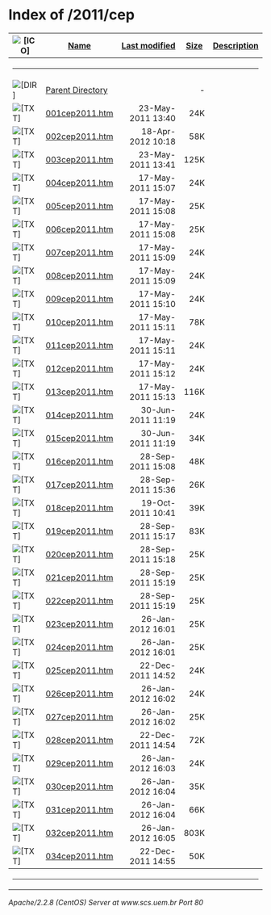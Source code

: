  <body>
<h1>Index of /2011/cep</h1>
<table><tr><th><img src="/icons/blank.gif" alt="[ICO]"></th><th><a href="?C=N;O=D">Name</a></th><th><a href="?C=M;O=A">Last modified</a></th><th><a href="?C=S;O=A">Size</a></th><th><a href="?C=D;O=A">Description</a></th></tr><tr><th colspan="5"><hr></th></tr>
<tr><td valign="top"><img src="/icons/back.gif" alt="[DIR]"></td><td><a href="/2011/">Parent Directory</a></td><td>&nbsp;</td><td align="right">  - </td></tr>
<tr><td valign="top"><img src="/icons/text.gif" alt="[TXT]"></td><td><a href="001cep2011.htm">001cep2011.htm</a></td><td align="right">23-May-2011 13:40  </td><td align="right"> 24K</td></tr>
<tr><td valign="top"><img src="/icons/text.gif" alt="[TXT]"></td><td><a href="002cep2011.htm">002cep2011.htm</a></td><td align="right">18-Apr-2012 10:18  </td><td align="right"> 58K</td></tr>
<tr><td valign="top"><img src="/icons/text.gif" alt="[TXT]"></td><td><a href="003cep2011.htm">003cep2011.htm</a></td><td align="right">23-May-2011 13:41  </td><td align="right">125K</td></tr>
<tr><td valign="top"><img src="/icons/text.gif" alt="[TXT]"></td><td><a href="004cep2011.htm">004cep2011.htm</a></td><td align="right">17-May-2011 15:07  </td><td align="right"> 24K</td></tr>
<tr><td valign="top"><img src="/icons/text.gif" alt="[TXT]"></td><td><a href="005cep2011.htm">005cep2011.htm</a></td><td align="right">17-May-2011 15:08  </td><td align="right"> 25K</td></tr>
<tr><td valign="top"><img src="/icons/text.gif" alt="[TXT]"></td><td><a href="006cep2011.htm">006cep2011.htm</a></td><td align="right">17-May-2011 15:08  </td><td align="right"> 25K</td></tr>
<tr><td valign="top"><img src="/icons/text.gif" alt="[TXT]"></td><td><a href="007cep2011.htm">007cep2011.htm</a></td><td align="right">17-May-2011 15:09  </td><td align="right"> 24K</td></tr>
<tr><td valign="top"><img src="/icons/text.gif" alt="[TXT]"></td><td><a href="008cep2011.htm">008cep2011.htm</a></td><td align="right">17-May-2011 15:09  </td><td align="right"> 24K</td></tr>
<tr><td valign="top"><img src="/icons/text.gif" alt="[TXT]"></td><td><a href="009cep2011.htm">009cep2011.htm</a></td><td align="right">17-May-2011 15:10  </td><td align="right"> 24K</td></tr>
<tr><td valign="top"><img src="/icons/text.gif" alt="[TXT]"></td><td><a href="010cep2011.htm">010cep2011.htm</a></td><td align="right">17-May-2011 15:11  </td><td align="right"> 78K</td></tr>
<tr><td valign="top"><img src="/icons/text.gif" alt="[TXT]"></td><td><a href="011cep2011.htm">011cep2011.htm</a></td><td align="right">17-May-2011 15:11  </td><td align="right"> 24K</td></tr>
<tr><td valign="top"><img src="/icons/text.gif" alt="[TXT]"></td><td><a href="012cep2011.htm">012cep2011.htm</a></td><td align="right">17-May-2011 15:12  </td><td align="right"> 24K</td></tr>
<tr><td valign="top"><img src="/icons/text.gif" alt="[TXT]"></td><td><a href="013cep2011.htm">013cep2011.htm</a></td><td align="right">17-May-2011 15:13  </td><td align="right">116K</td></tr>
<tr><td valign="top"><img src="/icons/text.gif" alt="[TXT]"></td><td><a href="014cep2011.htm">014cep2011.htm</a></td><td align="right">30-Jun-2011 11:19  </td><td align="right"> 24K</td></tr>
<tr><td valign="top"><img src="/icons/text.gif" alt="[TXT]"></td><td><a href="015cep2011.htm">015cep2011.htm</a></td><td align="right">30-Jun-2011 11:19  </td><td align="right"> 34K</td></tr>
<tr><td valign="top"><img src="/icons/text.gif" alt="[TXT]"></td><td><a href="016cep2011.htm">016cep2011.htm</a></td><td align="right">28-Sep-2011 15:08  </td><td align="right"> 48K</td></tr>
<tr><td valign="top"><img src="/icons/text.gif" alt="[TXT]"></td><td><a href="017cep2011.htm">017cep2011.htm</a></td><td align="right">28-Sep-2011 15:36  </td><td align="right"> 26K</td></tr>
<tr><td valign="top"><img src="/icons/text.gif" alt="[TXT]"></td><td><a href="018cep2011.htm">018cep2011.htm</a></td><td align="right">19-Oct-2011 10:41  </td><td align="right"> 39K</td></tr>
<tr><td valign="top"><img src="/icons/text.gif" alt="[TXT]"></td><td><a href="019cep2011.htm">019cep2011.htm</a></td><td align="right">28-Sep-2011 15:17  </td><td align="right"> 83K</td></tr>
<tr><td valign="top"><img src="/icons/text.gif" alt="[TXT]"></td><td><a href="020cep2011.htm">020cep2011.htm</a></td><td align="right">28-Sep-2011 15:18  </td><td align="right"> 25K</td></tr>
<tr><td valign="top"><img src="/icons/text.gif" alt="[TXT]"></td><td><a href="021cep2011.htm">021cep2011.htm</a></td><td align="right">28-Sep-2011 15:19  </td><td align="right"> 25K</td></tr>
<tr><td valign="top"><img src="/icons/text.gif" alt="[TXT]"></td><td><a href="022cep2011.htm">022cep2011.htm</a></td><td align="right">28-Sep-2011 15:19  </td><td align="right"> 25K</td></tr>
<tr><td valign="top"><img src="/icons/text.gif" alt="[TXT]"></td><td><a href="023cep2011.htm">023cep2011.htm</a></td><td align="right">26-Jan-2012 16:01  </td><td align="right"> 25K</td></tr>
<tr><td valign="top"><img src="/icons/text.gif" alt="[TXT]"></td><td><a href="024cep2011.htm">024cep2011.htm</a></td><td align="right">26-Jan-2012 16:01  </td><td align="right"> 25K</td></tr>
<tr><td valign="top"><img src="/icons/text.gif" alt="[TXT]"></td><td><a href="025cep2011.htm">025cep2011.htm</a></td><td align="right">22-Dec-2011 14:52  </td><td align="right"> 24K</td></tr>
<tr><td valign="top"><img src="/icons/text.gif" alt="[TXT]"></td><td><a href="026cep2011.htm">026cep2011.htm</a></td><td align="right">26-Jan-2012 16:02  </td><td align="right"> 24K</td></tr>
<tr><td valign="top"><img src="/icons/text.gif" alt="[TXT]"></td><td><a href="027cep2011.htm">027cep2011.htm</a></td><td align="right">26-Jan-2012 16:02  </td><td align="right"> 25K</td></tr>
<tr><td valign="top"><img src="/icons/text.gif" alt="[TXT]"></td><td><a href="028cep2011.htm">028cep2011.htm</a></td><td align="right">22-Dec-2011 14:54  </td><td align="right"> 72K</td></tr>
<tr><td valign="top"><img src="/icons/text.gif" alt="[TXT]"></td><td><a href="029cep2011.htm">029cep2011.htm</a></td><td align="right">26-Jan-2012 16:03  </td><td align="right"> 24K</td></tr>
<tr><td valign="top"><img src="/icons/text.gif" alt="[TXT]"></td><td><a href="030cep2011.htm">030cep2011.htm</a></td><td align="right">26-Jan-2012 16:04  </td><td align="right"> 35K</td></tr>
<tr><td valign="top"><img src="/icons/text.gif" alt="[TXT]"></td><td><a href="031cep2011.htm">031cep2011.htm</a></td><td align="right">26-Jan-2012 16:04  </td><td align="right"> 66K</td></tr>
<tr><td valign="top"><img src="/icons/text.gif" alt="[TXT]"></td><td><a href="032cep2011.htm">032cep2011.htm</a></td><td align="right">26-Jan-2012 16:05  </td><td align="right">803K</td></tr>
<tr><td valign="top"><img src="/icons/text.gif" alt="[TXT]"></td><td><a href="034cep2011.htm">034cep2011.htm</a></td><td align="right">22-Dec-2011 14:55  </td><td align="right"> 50K</td></tr>
<tr><th colspan="5"><hr></th></tr>
</table>
<address>Apache/2.2.8 (CentOS) Server at www.scs.uem.br Port 80</address>
</body></html>
